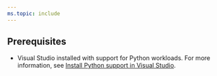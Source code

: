 ```yaml
---
ms.topic: include
---
```

## Prerequisites

- Visual Studio installed with support for Python workloads. For more information, see [Install Python support in Visual Studio](../installing-python-support-in-visual-studio.md).
